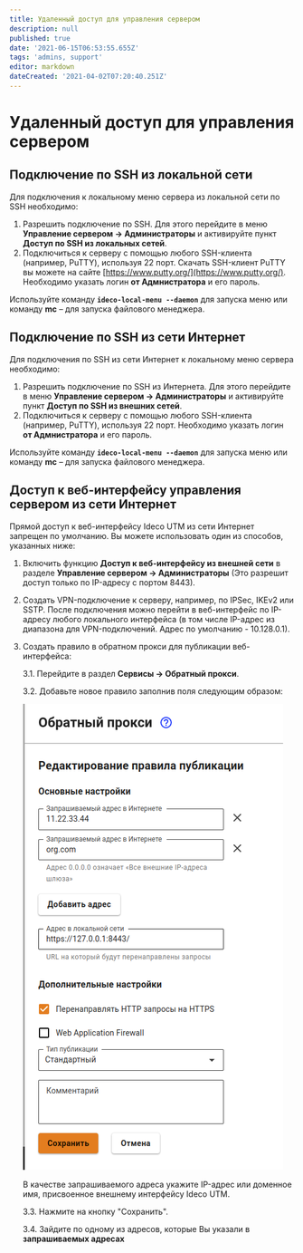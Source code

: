 ```yaml
---
title: Удаленный доступ для управления сервером
description: null
published: true
date: '2021-06-15T06:53:55.655Z'
tags: 'admins, support'
editor: markdown
dateCreated: '2021-04-02T07:20:40.251Z'
---
```


# Удаленный доступ для управления сервером

## Подключение по SSH из локальной сети

Для подключения к локальному меню сервера из локальной сети по SSH необходимо:

1. Разрешить подключение по SSH. Для этого перейдите в меню **Управление сервером -> Администраторы** и активируйте пункт **Доступ по SSH из локальных сетей**.
2. Подключиться к серверу с помощью любого SSH-клиента (например, PuTTY), используя 22 порт. Скачать SSH-клиент PuTTY вы можете на сайте [https://www.putty.org/](https://www.putty.org/). Необходимо указать логин **от Адмнистратора** и его пароль.

Используйте команду **`ideco-local-menu --daemon`** для запуска меню или команду **mc** – для запуска файлового менеджера.

## Подключение по SSH из сети Интернет

Для подключения по SSH из сети Интернет к локальному меню сервера необходимо:

1. Разрешить подключение по SSH из Интернета. Для этого перейдите в меню **Управление сервером -> Администраторы** и активируйте пункт **Доступ по SSH из внешних сетей**.
2. Подключиться к серверу с помощью любого SSH-клиента (например, PuTTY), используя 22 порт. Необходимо указать логин **от Адмнистратора** и его пароль.

Используйте команду **`ideco-local-menu --daemon`** для запуска меню или команду **mc** – для запуска файлового менеджера.

## Доступ к веб-интерфейсу управления сервером из сети Интернет

Прямой доступ к веб-интерфейсу Ideco UTM из сети Интернет запрещен по умолчанию. Вы можете использовать один из способов, указанных ниже:

1. Включить функцию **Доступ к веб-интерфейсу из внешней сети** в разделе **Управление сервером -> Администраторы** (Это разрешит доступ только по IP-адресу с портом 8443).
2. Создать VPN-подключение к серверу, например, по IPSec, IKEv2 или SSTP. После подключения можно перейти в веб-интерфейс по IP-адресу любого локального интерфейса (в том числе IP-адрес из диапазона для VPN-подключений. Адрес по умолчанию - 10.128.0.1).
3. Создать правило в обратном прокси для публикации веб-интерфейса:

   3.1. Перейдите в раздел **Сервисы -> Обратный прокси**.

   3.2. Добавьте новое правило заполнив поля следующим образом:

   ![](../.gitbook/assets/reverse-proxy-rule.png)

   В качестве запрашиваемого адреса укажите IP-адрес или доменное имя, присвоенное внешнему интерфейсу Ideco UTM.

   3.3. Нажмите на кнопку "Сохранить".

   3.4. Зайдите по одному из адресов, которые Вы указали в **запрашиваемых адресах**
